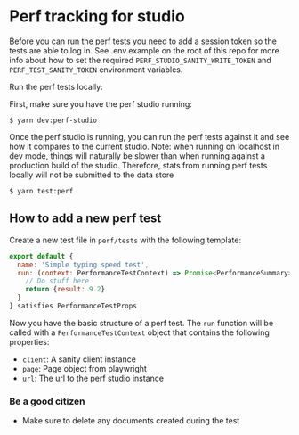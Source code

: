 # Perf tracking for studio

Before you can run the perf tests you need to add a session token so the tests are able to log in. See .env.example on the root of this repo for more info about how to set the required `PERF_STUDIO_SANITY_WRITE_TOKEN` and `PERF_TEST_SANITY_TOKEN` environment variables.

Run the perf tests locally:

First, make sure you have the perf studio running:

```
$ yarn dev:perf-studio
```

Once the perf studio is running, you can run the perf tests against it and see how it compares to the current studio. Note: when running on localhost in dev mode, things will naturally be slower than when running against a production build of the studio. Therefore, stats from running perf tests locally will not be submitted to the data store

```
$ yarn test:perf
```

## How to add a new perf test

Create a new test file in `perf/tests` with the following template:

```js
export default {
  name: 'Simple typing speed test',
  run: (context: PerformanceTestContext) => Promise<PerformanceSummary> {
    // Do stuff here
    return {result: 9.2}
  }
} satisfies PerformanceTestProps
```

Now you have the basic structure of a perf test. The `run` function will be called with a `PerformanceTestContext` object that contains the following properties:

- `client`: A sanity client instance
- `page`: Page object from playwright
- `url`: The url to the perf studio instance

### Be a good citizen

- Make sure to delete any documents created during the test

